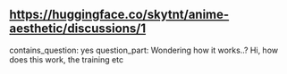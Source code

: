 ## https://huggingface.co/skytnt/anime-aesthetic/discussions/1

contains_question: yes
question_part: Wondering how it works..?
Hi, how does this work, the training etc
